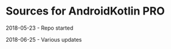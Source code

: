 Sources for AndroidKotlin PRO
============

2018-05-23 - Repo started

2018-06-25 - Various updates

